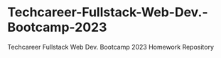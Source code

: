 # Techcareer-Fullstack-Web-Dev.-Bootcamp-2023
Techcareer Fullstack Web Dev. Bootcamp 2023 Homework Repository
